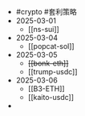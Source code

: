 - #crypto #套利策略
- 2025-03-01
	- [[ns-sui]]
- 2025-03-04
	- [[popcat-sol]]
- 2025-03-05
	- ~~[[bonk-eth]]~~
	- [[trump-usdc]]
- 2025-03-06
	- [[B3-ETH]]
	- [[kaito-usdc]]
-